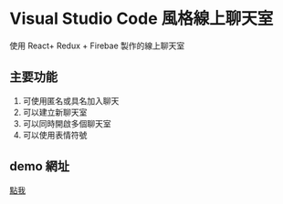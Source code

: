 # Visual Studio Code 風格線上聊天室

使用 React+ Redux + Firebae 製作的線上聊天室

## 主要功能

1. 可使用匿名或具名加入聊天
1. 可以建立新聊天室
1. 可以同時開啟多個聊天室
1. 可以使用表情符號

## demo 網址

[點我](https://a401120174.github.io/VScodeChat/#/)
